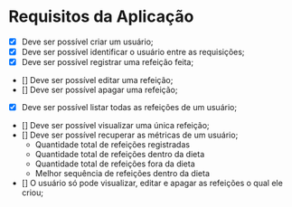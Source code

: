# Requisitos da Aplicação

- [x] Deve ser possível criar um usuário;
- [x] Deve ser possível identificar o usuário entre as requisições;
- [x] Deve ser possível registrar uma refeição feita;
- [] Deve ser possível editar uma refeição;
- [] Deve ser possível apagar uma refeição;
- [x] Deve ser possível listar todas as refeições de um usuário;
- [] Deve ser possível visualizar uma única refeição;
- [] Deve ser possível recuperar as métricas de um usuário;
    - Quantidade total de refeições registradas
    - Quantidade total de refeições dentro da dieta
    - Quantidade total de refeições fora da dieta
    - Melhor sequência de refeições dentro da dieta
- [] O usuário só pode visualizar, editar e apagar as refeições o qual ele criou;
